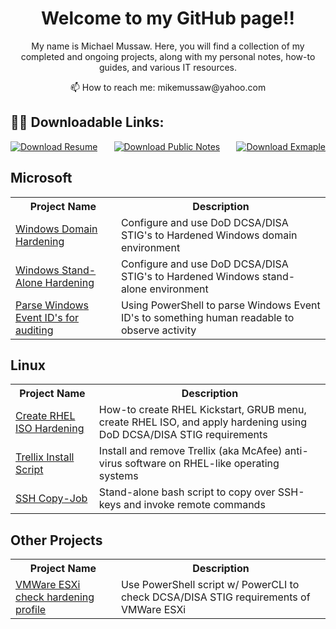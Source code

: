 <h1 align="center">Welcome to my GitHub page!!</h1>
<p align="center">My name is Michael Mussaw. Here, you will find a collection of my completed and ongoing projects, along with my personal notes, how-to guides, and various IT resources.</p>

<p align="center">
  📫 How to reach me: mikemussaw@yahoo.com
</p>

<h2>👨‍💻 Downloadable Links:</h2>
<div style="display: flex; justify-content: space-between;">
  <a href="https://github.com/mikemussaw/Resume/archive/refs/heads/main.zip">
    <img src="https://img.shields.io/badge/Download-Resume-green" alt="Download Resume">
  </a>
  <a href="">
    <img src="https://img.shields.io/badge/Download-Public_Notes-green" alt="Download Public Notes">
  </a>
  <a href="">
    <img src="https://img.shields.io/badge/Download-Exmaple-green" alt="Download Exmaple ">
  </a>
</div>

<h2>Microsoft</h2>
<table>
  <tr>
    <th>Project Name</th>
    <th>Description</th>
  </tr>
  <tr>
    <td><a href="https://github.com/username/repo1">Windows Domain Hardening</a></td>
    <td>Configure and use DoD DCSA/DISA STIG's to Hardened Windows domain environment</td>
  </tr>
  <tr>
    <td><a href="https://github.com/username/repo2">Windows Stand-Alone Hardening</a></td>
    <td>Configure and use DoD DCSA/DISA STIG's to Hardened Windows stand-alone environment</td>
  </tr>
  <tr>
    <td><a href="https://github.com/username/repo3">Parse Windows Event ID's for auditing</a></td>
    <td>Using PowerShell to parse Windows Event ID's to something human readable to observe activity</td>
  </tr>
</table>

<h2>Linux</h2>
<table>
  <tr>
    <th>Project Name</th>
    <th>Description</th>
  </tr>
  <tr>
    <td><a href="https://github.com/username/repo4">Create RHEL ISO Hardening</a></td>
    <td>How-to create RHEL Kickstart, GRUB menu, create RHEL ISO, and apply hardening using DoD DCSA/DISA STIG requirements</td>
  </tr>
  <tr>
    <td><a href="https://github.com/username/repo5">Trellix Install Script</a></td>
    <td>Install and remove Trellix (aka McAfee) anti-virus software on RHEL-like operating systems</td>
  </tr>
  <tr>
    <td><a href="https://github.com/username/repo6">SSH Copy-Job</a></td>
    <td>Stand-alone bash script to copy over SSH-keys and invoke remote commands</td>
  </tr>
</table>

<h2>Other Projects</h2>
<table>
  <tr>
    <th>Project Name</th>
    <th>Description</th>
  </tr>
  <tr>
    <td><a href="https://github.com/username/repo7">VMWare ESXi check hardening profile</a></td>
    <td>Use PowerShell script w/ PowerCLI to check DCSA/DISA STIG requirements of VMWare ESXi</td>
  </tr>
  <!--
  <tr>
    <td><a href="https://github.com/username/repo8">Other Project 2</a></td>
    <td>Description of Project 2</td>
  </tr>
  <tr>
    <td><a href="https://github.com/username/repo9">Other Project 3</a></td>
    <td>Description of Project 3</td>
  </tr>
</table>
